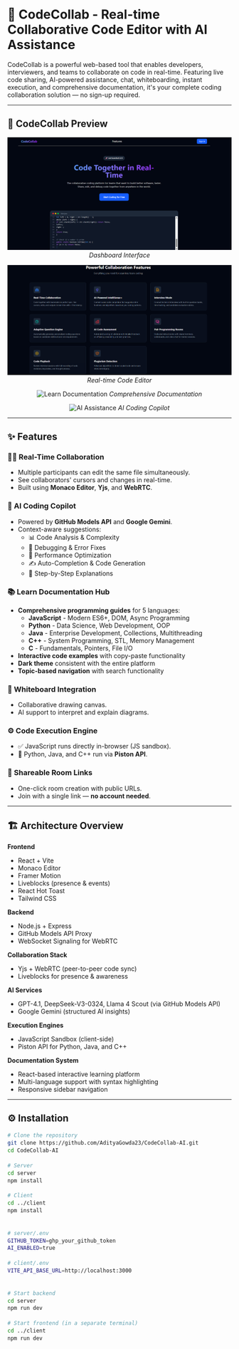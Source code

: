 # 🚀 CodeCollab - Real-time Collaborative Code Editor with AI Assistance

CodeCollab is a powerful web-based tool that enables developers, interviewers, and teams to collaborate on code in real-time. Featuring live code sharing, AI-powered assistance, chat, whiteboarding, instant execution, and comprehensive documentation, it's your complete coding collaboration solution — no sign-up required.

---

## 📸 CodeCollab Preview

<div align="center">

![Dashboard](https://raw.githubusercontent.com/AdityaGowda23/CodeCollab-AI/main/client/public/Screenshot%202025-08-09%20000318.png)
*Dashboard Interface*

![Code Editor](https://raw.githubusercontent.com/AdityaGowda23/CodeCollab-AI/main/client/public/Screenshot%202025-08-09%20000339.png)
*Real-time Code Editor*

![Learn Documentation](https://via.placeholder.com/800x400/1f2937/ffffff?text=Learn+Documentation+Page)
*Comprehensive Documentation*

![AI Assistance](https://via.placeholder.com/800x400/1f2937/ffffff?text=AI+Powered+Assistance)
*AI Coding Copilot*

</div>

---

## ✨ Features

### 🧑‍💻 Real-Time Collaboration
- Multiple participants can edit the same file simultaneously.
- See collaborators' cursors and changes in real-time.
- Built using **Monaco Editor**, **Yjs**, and **WebRTC**.

### 🤖 AI Coding Copilot
- Powered by **GitHub Models API** and **Google Gemini**.
- Context-aware suggestions:
  - 📊 Code Analysis & Complexity
  - 🐞 Debugging & Error Fixes
  - 🚀 Performance Optimization
  - ✍️ Auto-Completion & Code Generation
  - 📘 Step-by-Step Explanations

### 📚 Learn Documentation Hub
- **Comprehensive programming guides** for 5 languages:
  - **JavaScript** - Modern ES6+, DOM, Async Programming
  - **Python** - Data Science, Web Development, OOP
  - **Java** - Enterprise Development, Collections, Multithreading
  - **C++** - System Programming, STL, Memory Management
  - **C** - Fundamentals, Pointers, File I/O
- **Interactive code examples** with copy-paste functionality
- **Dark theme** consistent with the entire platform
- **Topic-based navigation** with search functionality

### 🧠 Whiteboard Integration
- Collaborative drawing canvas.
- AI support to interpret and explain diagrams.

### ⚙️ Code Execution Engine
- ✅ JavaScript runs directly in-browser (JS sandbox).
- 🔧 Python, Java, and C++ run via **Piston API**.

### 🔗 Shareable Room Links
- One-click room creation with public URLs.
- Join with a single link — **no account needed**.

---

## 🏗️ Architecture Overview

**Frontend**
- React + Vite
- Monaco Editor
- Framer Motion
- Liveblocks (presence & events)
- React Hot Toast
- Tailwind CSS

**Backend**
- Node.js + Express
- GitHub Models API Proxy
- WebSocket Signaling for WebRTC

**Collaboration Stack**
- Yjs + WebRTC (peer-to-peer code sync)
- Liveblocks for presence & awareness

**AI Services**
- GPT-4.1, DeepSeek-V3-0324, Llama 4 Scout (via GitHub Models API)
- Google Gemini (structured AI insights)

**Execution Engines**
- JavaScript Sandbox (client-side)
- Piston API for Python, Java, and C++

**Documentation System**
- React-based interactive learning platform
- Multi-language support with syntax highlighting
- Responsive sidebar navigation

---

## ⚙️ Installation

```bash
# Clone the repository
git clone https://github.com/AdityaGowda23/CodeCollab-AI.git
cd CodeCollab-AI

# Server
cd server
npm install

# Client
cd ../client
npm install


# server/.env
GITHUB_TOKEN=ghp_your_github_token
AI_ENABLED=true

# client/.env
VITE_API_BASE_URL=http://localhost:3000


# Start backend
cd server
npm run dev

# Start frontend (in a separate terminal)
cd ../client
npm run dev
